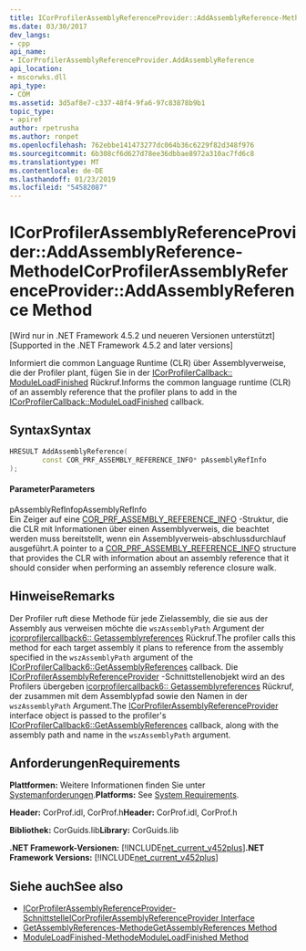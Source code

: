 ```yaml
---
title: ICorProfilerAssemblyReferenceProvider::AddAssemblyReference-Methode
ms.date: 03/30/2017
dev_langs:
- cpp
api_name:
- ICorProfilerAssemblyReferenceProvider.AddAssemblyReference
api_location:
- mscorwks.dll
api_type:
- COM
ms.assetid: 3d5af8e7-c337-48f4-9fa6-97c83878b9b1
topic_type:
- apiref
author: rpetrusha
ms.author: ronpet
ms.openlocfilehash: 762ebbe141473277dc064b36c6229f82d348f976
ms.sourcegitcommit: 6b308cf6d627d78ee36dbbae8972a310ac7fd6c8
ms.translationtype: MT
ms.contentlocale: de-DE
ms.lasthandoff: 01/23/2019
ms.locfileid: "54582087"
---
```

# <a name="icorprofilerassemblyreferenceprovideraddassemblyreference-method"></a><span data-ttu-id="672b8-102">ICorProfilerAssemblyReferenceProvider::AddAssemblyReference-Methode</span><span class="sxs-lookup"><span data-stu-id="672b8-102">ICorProfilerAssemblyReferenceProvider::AddAssemblyReference Method</span></span>
<span data-ttu-id="672b8-103">[Wird nur in .NET Framework 4.5.2 und neueren Versionen unterstützt]</span><span class="sxs-lookup"><span data-stu-id="672b8-103">[Supported in the .NET Framework 4.5.2 and later versions]</span></span>  
  
 <span data-ttu-id="672b8-104">Informiert die common Language Runtime (CLR) über Assemblyverweise, die der Profiler plant, fügen Sie in der [ICorProfilerCallback:: ModuleLoadFinished](../../../../docs/framework/unmanaged-api/profiling/icorprofilercallback-moduleloadfinished-method.md) Rückruf.</span><span class="sxs-lookup"><span data-stu-id="672b8-104">Informs the common language runtime (CLR) of an assembly reference that the profiler plans to add in the [ICorProfilerCallback::ModuleLoadFinished](../../../../docs/framework/unmanaged-api/profiling/icorprofilercallback-moduleloadfinished-method.md) callback.</span></span>  
  
## <a name="syntax"></a><span data-ttu-id="672b8-105">Syntax</span><span class="sxs-lookup"><span data-stu-id="672b8-105">Syntax</span></span>  
  
```cpp
HRESULT AddAssemblyReference(  
        const COR_PRF_ASSEMBLY_REFERENCE_INFO* pAssemblyRefInfo  
);  
```  
  
#### <a name="parameters"></a><span data-ttu-id="672b8-106">Parameter</span><span class="sxs-lookup"><span data-stu-id="672b8-106">Parameters</span></span>  
 <span data-ttu-id="672b8-107">pAssemblyRefInfo</span><span class="sxs-lookup"><span data-stu-id="672b8-107">pAssemblyRefInfo</span></span>  
 <span data-ttu-id="672b8-108">Ein Zeiger auf eine [COR_PRF_ASSEMBLY_REFERENCE_INFO](../../../../docs/framework/unmanaged-api/profiling/cor-prf-assembly-reference-info-structure.md) -Struktur, die die CLR mit Informationen über einen Assemblyverweis, die beachtet werden muss bereitstellt, wenn ein Assemblyverweis-abschlussdurchlauf ausgeführt.</span><span class="sxs-lookup"><span data-stu-id="672b8-108">A pointer to a [COR_PRF_ASSEMBLY_REFERENCE_INFO](../../../../docs/framework/unmanaged-api/profiling/cor-prf-assembly-reference-info-structure.md) structure that provides the CLR with information about an assembly reference that it should consider when performing an assembly reference closure walk.</span></span>  
  
## <a name="remarks"></a><span data-ttu-id="672b8-109">Hinweise</span><span class="sxs-lookup"><span data-stu-id="672b8-109">Remarks</span></span>  
 <span data-ttu-id="672b8-110">Der Profiler ruft diese Methode für jede Zielassembly, die sie aus der Assembly aus verweisen möchte die `wszAssemblyPath` Argument der [icorprofilercallback6:: Getassemblyreferences](../../../../docs/framework/unmanaged-api/profiling/icorprofilercallback6-getassemblyreferences-method.md) Rückruf.</span><span class="sxs-lookup"><span data-stu-id="672b8-110">The profiler calls this method for each target assembly it plans to reference from the assembly specified in the `wszAssemblyPath` argument of the [ICorProfilerCallback6::GetAssemblyReferences](../../../../docs/framework/unmanaged-api/profiling/icorprofilercallback6-getassemblyreferences-method.md) callback.</span></span> <span data-ttu-id="672b8-111">Die [ICorProfilerAssemblyReferenceProvider](../../../../docs/framework/unmanaged-api/profiling/icorprofilerassemblyreferenceprovider-interface.md) -Schnittstellenobjekt wird an des Profilers übergeben [icorprofilercallback6:: Getassemblyreferences](../../../../docs/framework/unmanaged-api/profiling/icorprofilercallback6-getassemblyreferences-method.md) Rückruf, der zusammen mit dem Assemblypfad sowie den Namen in der `wszAssemblyPath` Argument.</span><span class="sxs-lookup"><span data-stu-id="672b8-111">The [ICorProfilerAssemblyReferenceProvider](../../../../docs/framework/unmanaged-api/profiling/icorprofilerassemblyreferenceprovider-interface.md) interface object is passed to the profiler's [ICorProfilerCallback6::GetAssemblyReferences](../../../../docs/framework/unmanaged-api/profiling/icorprofilercallback6-getassemblyreferences-method.md) callback, along with the assembly path and name in the `wszAssemblyPath` argument.</span></span>  
  
## <a name="requirements"></a><span data-ttu-id="672b8-112">Anforderungen</span><span class="sxs-lookup"><span data-stu-id="672b8-112">Requirements</span></span>  
 <span data-ttu-id="672b8-113">**Plattformen:** Weitere Informationen finden Sie unter [Systemanforderungen](../../../../docs/framework/get-started/system-requirements.md).</span><span class="sxs-lookup"><span data-stu-id="672b8-113">**Platforms:** See [System Requirements](../../../../docs/framework/get-started/system-requirements.md).</span></span>  
  
 <span data-ttu-id="672b8-114">**Header:** CorProf.idl, CorProf.h</span><span class="sxs-lookup"><span data-stu-id="672b8-114">**Header:** CorProf.idl, CorProf.h</span></span>  
  
 <span data-ttu-id="672b8-115">**Bibliothek:** CorGuids.lib</span><span class="sxs-lookup"><span data-stu-id="672b8-115">**Library:** CorGuids.lib</span></span>  
  
 <span data-ttu-id="672b8-116">**.NET Framework-Versionen:** [!INCLUDE[net_current_v452plus](../../../../includes/net-current-v452plus-md.md)]</span><span class="sxs-lookup"><span data-stu-id="672b8-116">**.NET Framework Versions:** [!INCLUDE[net_current_v452plus](../../../../includes/net-current-v452plus-md.md)]</span></span>  
  
## <a name="see-also"></a><span data-ttu-id="672b8-117">Siehe auch</span><span class="sxs-lookup"><span data-stu-id="672b8-117">See also</span></span>
- [<span data-ttu-id="672b8-118">ICorProfilerAssemblyReferenceProvider-Schnittstelle</span><span class="sxs-lookup"><span data-stu-id="672b8-118">ICorProfilerAssemblyReferenceProvider Interface</span></span>](../../../../docs/framework/unmanaged-api/profiling/icorprofilerassemblyreferenceprovider-interface.md)
- [<span data-ttu-id="672b8-119">GetAssemblyReferences-Methode</span><span class="sxs-lookup"><span data-stu-id="672b8-119">GetAssemblyReferences Method</span></span>](../../../../docs/framework/unmanaged-api/profiling/icorprofilercallback6-getassemblyreferences-method.md)
- [<span data-ttu-id="672b8-120">ModuleLoadFinished-Methode</span><span class="sxs-lookup"><span data-stu-id="672b8-120">ModuleLoadFinished Method</span></span>](../../../../docs/framework/unmanaged-api/profiling/icorprofilercallback-moduleloadfinished-method.md)
